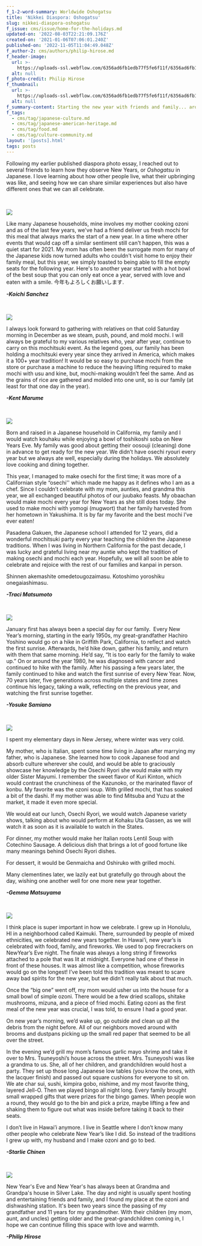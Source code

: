 ```yaml
---
f_1-2-word-summary: Worldwide Oshogatsu
title: 'Nikkei Diaspora: Oshogatsu'
slug: nikkei-diaspora-oshogatsu
f_issue: cms/issue/home-for-the-holidays.md
updated-on: '2022-08-03T22:21:09.176Z'
created-on: '2021-01-06T07:06:01.240Z'
published-on: '2022-11-05T11:04:49.048Z'
f_author-2: cms/authors/philip-hirose.md
f_header-image:
  url: >-
    https://uploads-ssl.webflow.com/6356ad6fb1edb77f5fe6f11f/6356ad6fb1edb783fae6fb54_5ffb78faf68ce3852b52ceaf_New20Years20Family20Tradition.jpeg
  alt: null
f_photo-credit: Philip Hirose
f_thumbnail:
  url: >-
    https://uploads-ssl.webflow.com/6356ad6fb1edb77f5fe6f11f/6356ad6fb1edb73938e6fb53_5ffb78f85c842944e6422014_New20Years20Family20Tradition20Thumb.jpeg
  alt: null
f_summary-content: Starting the new year with friends and family... around the world.
f_tags:
  - cms/tag/japanese-culture.md
  - cms/tag/japanese-american-heritage.md
  - cms/tag/food.md
  - cms/tag/culture-community.md
layout: '[posts].html'
tags: posts
---
```


Following my earlier published diaspora photo essay, I reached out to several friends to learn how they observe New Years, or _Oshogatsu_ in Japanese. I love learning about how other people live, what their upbringing was like, and seeing how we can share similar experiences but also have different ones that we can all celebrate.

‍

![](https://uploads-ssl.webflow.com/6356ad6fb1edb77f5fe6f11f/6356ad6fb1edb77977e6f805_ff64e0de-355f-401d-b20f-dbd32ea73540.jpg)

Like many Japanese households, mine involves my mother cooking ozoni and as of the last few years, we've had a friend deliver us fresh mochi for this meal that always marks the start of a new year. In a time where other events that would cap off a similar sentiment still can't happen, this was a quiet start for 2021. My mom has often been the surrogate mom for many of the Japanese kids now turned adults who couldn't visit home to enjoy their family meal, but this year, we simply toasted to being able to fill the empty seats for the following year. Here's to another year started with a hot bowl of the best soup that you can only eat once a year, served with love and eaten with a smile. 今年もよろしくお願いします.

**_\-Koichi Sanchez_**

‍

![](https://uploads-ssl.webflow.com/6356ad6fb1edb77f5fe6f11f/6356ad6fb1edb767c6e6f806_0e25160d-66e8-4480-bbea-4bd3c78baaf0.jpeg)

I always look forward to gathering with relatives on that cold Saturday morning in December as we steam, push, pound, and mold mochi. I will always be grateful to my various relatives who, year after year, continue to carry on this mochitsuki event. As the legend goes, our family has been holding a mochitsuki every year since they arrived in America, which makes it a 100+ year tradition! It would be so easy to purchase mochi from the store or purchase a machine to reduce the heaving lifting required to make mochi with usu and kine, but, mochi-making wouldn’t feel the same. And as the grains of rice are gathered and molded into one unit, so is our family (at least for that one day in the year).

**_\-Kent Marume_**

‍

![](https://uploads-ssl.webflow.com/6356ad6fb1edb77f5fe6f11f/6356ad6fb1edb7b750e6f809_Screen%20Shot%202021-01-05%20at%2010.38.03%20PM.png)

Born and raised in a Japanese household in California, my family and I would watch kouhaku while enjoying a bowl of toshikoshi soba on New Years Eve. My family was good about getting their oosouji (cleaning) done in advance to get ready for the new year. We didn’t have osechi ryouri every year but we always ate well, especially during the holidays. We absolutely love cooking and dining together.

This year, I managed to make osechi for the first time; it was more of a Californian style “osechi'' which made me happy as it defines who I am as a chef. Since I couldn’t celebrate with my mom, aunties, and grandma this year, we all exchanged beautiful photos of our juubako feasts. My obaachan would make mochi every year for New Years as she still does today. She used to make mochi with yomogi (mugwort) that her family harvested from her hometown in Yakushima. It is by far my favorite and the best mochi I’ve ever eaten!

Pasadena Gakuen, the Japanese school I attended for 12 years, did a wonderful mochitsuki party every year teaching the children the Japanese traditions. When I was living in Northern California for the past decade, I was lucky and grateful living near my auntie who kept the tradition of making osechi and mochi each year. Hopefully, we will all soon be able to celebrate and rejoice with the rest of our families and kanpai in person.

Shinnen akemashite omedetougozaimasu. Kotoshimo yoroshiku onegaiashimasu.

**_\-Traci Matsumoto_**

‍

![](https://uploads-ssl.webflow.com/6356ad6fb1edb77f5fe6f11f/6356ad6fb1edb77e3de6f80a_Screen%20Shot%202021-01-05%20at%2010.40.59%20PM.png)

January first has always been a special day for our family.  Every New Year’s morning, starting in the early 1950s, my great-grandfather Hachiro Yoshino would go on a hike in Griffith Park, California, to reflect and watch the first sunrise. Afterwards, he’d hike down, gather his family, and return with them that same morning. He’d say, “It is too early for the family to wake up.” On or around the year 1980, he was diagnosed with cancer and continued to hike with the family. After his passing a few years later, the family continued to hike and watch the first sunrise of every New Year. Now, 70 years later, five generations across multiple states and time zones continue his legacy, taking a walk, reflecting on the previous year, and watching the first sunrise together.

**_\-Yosuke Samiano_**

‍

![](https://uploads-ssl.webflow.com/6356ad6fb1edb77f5fe6f11f/6356ad6fb1edb714bfe6f80b_sales-summary-2020-11-01-2020-11-30.jpg)

I spent my elementary days in New Jersey, where winter was very cold.

My mother, who is Italian, spent some time living in Japan after marrying my father, who is Japanese. She learned how to cook Japanese food and absorb culture wherever she could, and would be able to graciously showcase her knowledge by the Osechi Ryori she would make with my older Sister Mayumi. I remember the sweet flavor of Kuri Kinton, which would contrast the crunchiness of the Kazunoko, or the marinated flavor of konbu. My favorite was the ozoni soup. With grilled mochi, that has soaked a bit of the dashi. If my mother was able to find Mitsuba and Yuzu at the market, it made it even more special.

We would eat our lunch, Osechi Ryori, we would watch Japanese variety shows, talking about who would perform at Kohaku Uta Gassen, as we will watch it as soon as it is available to watch in the States.

For dinner, my mother would make her Italian roots Lentil Soup with Cotechino Sausage. A delicious dish that brings a lot of good fortune like many meanings behind Osechi Ryori dishes.

For dessert, it would be Genmaicha and Oshiruko with grilled mochi.

Many clementines later, we lazily eat but gratefully go through about the day, wishing one another well for one more new year together.

**_\-Gemma Matsuyama_**

‍

![](https://uploads-ssl.webflow.com/6356ad6fb1edb77f5fe6f11f/6356ad6fb1edb74ac9e6f80c_IMG_9345.jpeg)

I think place is super important in how we celebrate. I grew up in Honolulu, HI in a neighborhood called Kaimuki. There, surrounded by people of mixed ethnicities, we celebrated new years together. In Hawai’i, new year’s is celebrated with food, family, and fireworks. We used to pop firecrackers on NewYear’s Eve night. The finale was always a long string if fireworks attached to a pole that was lit at midnight. Everyone had one of these in front of these houses. It was almost like a competition, whose fireworks would go on the longest! I’ve been told this tradition was meant to scare away bad spirits for the new year, but we didn’t really talk about that much.

Once the “big one” went off, my mom would usher us into the house for a small bowl of simple ozoni. There would be a few dried scallops, shitake mushrooms, mizuna, and a piece of fried mochi. Eating ozoni as the first meal of the new year was crucial, I was told, to ensure I had a good year.

On new year’s morning, we’d wake up, go outside and clean up all the debris from the night before. All of our neighbors moved around with brooms and dustpans picking up the small red paper that seemed to be all over the street.

In the evening we’d grill my mom’s famous garlic mayo shrimp and take it over to Mrs. Tsuneyoshi’s house across the street. Mrs. Tsuneyoshi was like a grandma to us. She, all of her children, and grandchildren would host a party. They set up those long Japanese low tables (you know the ones, with the lacquer finish) and passed out square cushions for everyone to sit on. We ate char sui, sushi, kimpira gobo, nishime, and my most favorite thing, layered Jell-O. Then we played bingo all night long. Every family brought small wrapped gifts that were prizes for the bingo games. When people won a round, they would go to the bin and pick a prize, maybe lifting a few and shaking them to figure out what was inside before taking it back to their seats.

I don’t live in Hawai’i anymore. I live in Seattle where I don’t know many other people who celebrate New Year’s like I did. So instead of the traditions I grew up with, my husband and I make ozoni and go to bed.

**_\-Starlie Chinen_**

‍

![](https://uploads-ssl.webflow.com/6356ad6fb1edb77f5fe6f11f/6356ad6fb1edb75c4ee6f80e_Screen%20Shot%202021-01-05%20at%2011.08.44%20PM.png)

New Year's Eve and New Year's has always been at Grandma and Grandpa's house in Silver Lake. The day and night is usually spent hosting and entertaining friends and family, and I found my place at the ozoni and dishwashing station. It's been two years since the passing of my grandfather and 11 years for my grandmother. With their children (my mom, aunt, and uncles) getting older and the great-grandchildren coming in, I hope we can continue filling this space with love and warmth.

**_\-Philip Hirose_**
